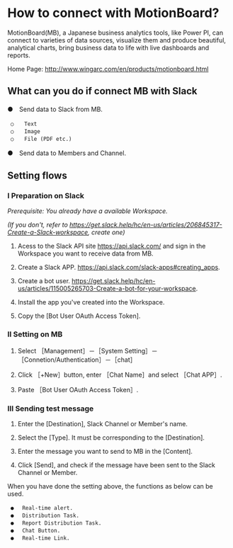# How to connect with MotionBoard?

MotionBoard(MB), a Japanese business analytics tools, like Power PI, can connect to varieties of data sources, 
visualize them and produce beautiful, analytical charts, bring business data to life with live dashboards and reports.

Home Page: http://www.wingarc.com/en/products/motionboard.html

## What can you do if connect MB with Slack
 ●　Send data to Slack from MB.
 
     ○　　Text
     ○　　Image
     ○　　File (PDF etc.)
  
 ●　Send data to Members and Channel.
 
 ## Setting flows
 
 ### Ⅰ Preparation on Slack
 
 _Prerequisite: You already have a available Workspace._
 
 _(If you don't, refer to https://get.slack.help/hc/en-us/articles/206845317-Create-a-Slack-workspace, create one)_
 
   1. Acess to the Slack API site https://api.slack.com/ and sign in the Workspace you want to receive data from MB.
 
   1. Create a Slack APP.  https://api.slack.com/slack-apps#creating_apps.
 
   1. Create a bot user.  https://get.slack.help/hc/en-us/articles/115005265703-Create-a-bot-for-your-workspace.
 
   1. Install the app you've created into the Workspace.
   
   1. Copy the [Bot User OAuth Access Token].

 ### Ⅱ Setting on MB
   
   1. Select ［Management］－［System Setting］－［Connetion/Authentication］－［chat］
   
   1. Click ［+New］button, enter ［Chat Name］and select ［Chat APP］.
   
   1. Paste ［Bot User OAuth Access Token］.
   
 ### Ⅲ Sending test message
    
   1. Enter the [Destination], Slack Channel or Member's name.
    
   1. Select the [Type]. It must be corresponding to the [Destination].
    
   1. Enter the message you want to send to MB in the [Content].
   
   1. Click [Send], and check if the message have been sent to the Slack Channel or Member. 
   
 
 When you have done the setting above, the functions as below can be used.
 
     ● 　Real-time alert.    
     ● 　Distribution Task.   
     ● 　Report Distribution Task.   
     ● 　Chat Button.   
     ● 　Real-time Link.
   
